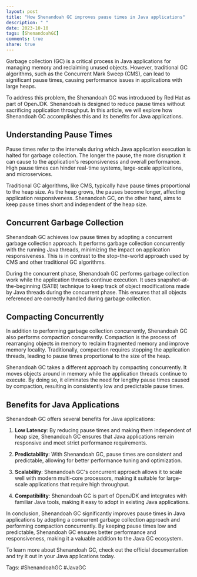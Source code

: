 ```yaml
---
layout: post
title: "How Shenandoah GC improves pause times in Java applications"
description: " "
date: 2023-10-10
tags: [ShenandoahGC]
comments: true
share: true
---
```


Garbage collection (GC) is a critical process in Java applications for managing memory and reclaiming unused objects. However, traditional GC algorithms, such as the Concurrent Mark Sweep (CMS), can lead to significant pause times, causing performance issues in applications with large heaps.

To address this problem, the Shenandoah GC was introduced by Red Hat as part of OpenJDK. Shenandoah is designed to reduce pause times without sacrificing application throughput. In this article, we will explore how Shenandoah GC accomplishes this and its benefits for Java applications.

## Understanding Pause Times

Pause times refer to the intervals during which Java application execution is halted for garbage collection. The longer the pause, the more disruption it can cause to the application's responsiveness and overall performance. High pause times can hinder real-time systems, large-scale applications, and microservices.

Traditional GC algorithms, like CMS, typically have pause times proportional to the heap size. As the heap grows, the pauses become longer, affecting application responsiveness. Shenandoah GC, on the other hand, aims to keep pause times short and independent of the heap size.

## Concurrent Garbage Collection

Shenandoah GC achieves low pause times by adopting a concurrent garbage collection approach. It performs garbage collection concurrently with the running Java threads, minimizing the impact on application responsiveness. This is in contrast to the stop-the-world approach used by CMS and other traditional GC algorithms.

During the concurrent phase, Shenandoah GC performs garbage collection work while the application threads continue execution. It uses snapshot-at-the-beginning (SATB) technique to keep track of object modifications made by Java threads during the concurrent phase. This ensures that all objects referenced are correctly handled during garbage collection.

## Compacting Concurrently

In addition to performing garbage collection concurrently, Shenandoah GC also performs compaction concurrently. Compaction is the process of rearranging objects in memory to reclaim fragmented memory and improve memory locality. Traditionally, compaction requires stopping the application threads, leading to pause times proportional to the size of the heap.

Shenandoah GC takes a different approach by compacting concurrently. It moves objects around in memory while the application threads continue to execute. By doing so, it eliminates the need for lengthy pause times caused by compaction, resulting in consistently low and predictable pause times.

## Benefits for Java Applications

Shenandoah GC offers several benefits for Java applications:

1. **Low Latency**: By reducing pause times and making them independent of heap size, Shenandoah GC ensures that Java applications remain responsive and meet strict performance requirements.

2. **Predictability**: With Shenandoah GC, pause times are consistent and predictable, allowing for better performance tuning and optimization.

3. **Scalability**: Shenandoah GC's concurrent approach allows it to scale well with modern multi-core processors, making it suitable for large-scale applications that require high throughput.

4. **Compatibility**: Shenandoah GC is part of OpenJDK and integrates with familiar Java tools, making it easy to adopt in existing Java applications.

In conclusion, Shenandoah GC significantly improves pause times in Java applications by adopting a concurrent garbage collection approach and performing compaction concurrently. By keeping pause times low and predictable, Shenandoah GC ensures better performance and responsiveness, making it a valuable addition to the Java GC ecosystem.

To learn more about Shenandoah GC, check out the official documentation and try it out in your Java applications today.

Tags: #ShenandoahGC #JavaGC